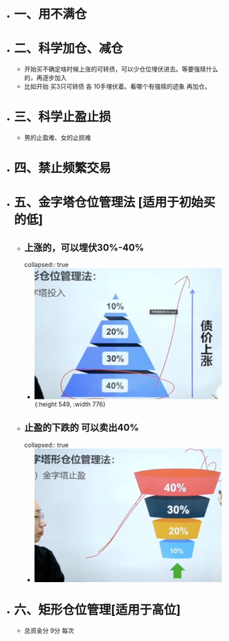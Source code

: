 - # 一、用不满仓
- # 二、科学加仓、减仓
	- 开始买不确定啥时候上涨的可转债，可以少仓位埋伏进去。等要强赎什么的，再逐步加入
	- 比如开始 买3只可转债   各 10手埋伏着。看哪个有强赎的迹象 再加仓。
- # 三、科学止盈止损
	- 男的止盈难、女的止损难
- # 四、禁止频繁交易
- # 五、金字塔仓位管理法 [适用于初始买的低]
	- ## 上涨的，可以埋伏30%-40%
	  collapsed:: true
		- ![image.png](../assets/image_1668953384840_0.png){:height 549, :width 776}
	- ## 止盈的下跌的  可以卖出40%
	  collapsed:: true
		- ![image.png](../assets/image_1668953455923_0.png)
- # 六、矩形仓位管理[适用于高位]
	- 总资金分 9分 每次